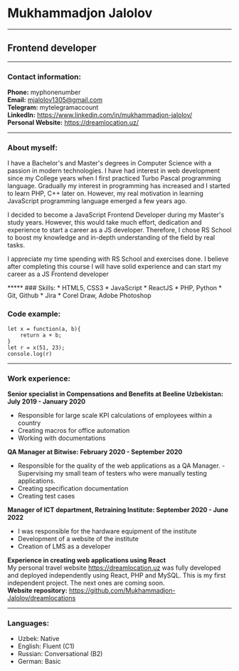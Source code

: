 # Mukhammadjon Jalolov
****
## Frontend developer
****
### Contact information: 
**Phone:** myphonenumber  
**Email:** mjalolov1305@gmail.com  
**Telegram:** mytelegramaccount  
**LinkedIn:** https://www.linkedin.com/in/mukhammadjon-jalolov/  
**Personal Website:** https://dreamlocation.uz/
*****
### About myself:

I have a Bachelor's and Master's degrees in Computer Science with a passion in modern technologies. I have had interest in web development since my College years when I first practiced Turbo Pascal programming language. Gradually my interest in programming has increased and I started to learn PHP, C++ later on. However, my real motivation in learning JavaScript programming language emerged a few years ago. 

I decided to become a JavaScript Frontend Developer during my Master's study years. However, this would take much effort, dedication and experience to start a career as a JS developer. Therefore, I chose RS School to boost my knowledge and in-depth understanding of the field by real tasks.

I appreciate my time spending with RS School and exercises done. I believe after completing this course I will have solid experience and can start my career as a JS Frontend developer
</div>
*****
### Skills: 
* HTML5, CSS3
* JavaScript
* ReactJS
* PHP, Python
* Git, Github
* Jira
* Corel Draw, Adobe Photoshop

### Code example: 
```
let x = function(a, b){
    return a + b;
}
let r = x(51, 23);
console.log(r)
```
*****
### Work experience: 
**Senior specialist in Compensations and Benefits at Beeline Uzbekistan: July 2019 - January 2020**  
- Responsible for large scale KPI calculations of employees within a country  
- Creating macros for office automation  
- Working with documentations

**QA Manager at Bitwise: February 2020 - September 2020**  
- Responsible for the quality of the web applications as a QA Manager. - Supervising my small team of testers who were manually testing applications.
- Creating specification documentation
- Creating test cases

**Manager of ICT department, Retraining Institute: September 2020 - June 2022**  
- I was responsible for the hardware equipment of the institute
- Development of a website of the institute
- Creation of LMS as a developer

**Experience in creating web applications using React**  
My personal travel website https://dreamlocation.uz was fully developed and deployed independently using React, PHP and MySQL. This is my first independent project. The next ones are coming soon.  
**Website repository:** https://github.com/Mukhammadjon-Jalolov/dreamlocations  

*****
### Languages: 
* Uzbek: Native 
* English: Fluent (C1) 
* Russian: Conversational (B2) 
* German: Basic

